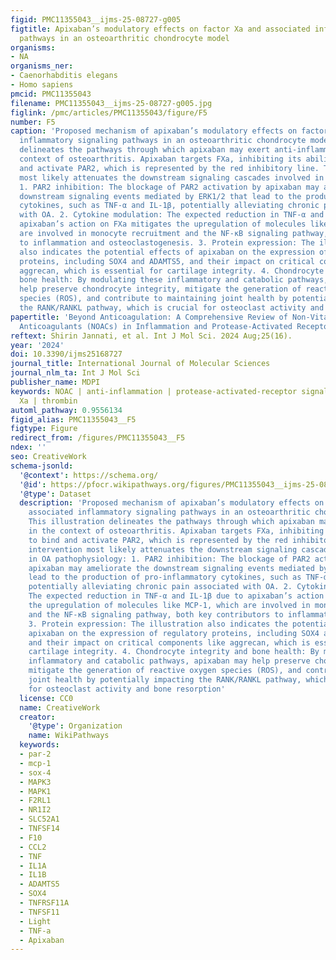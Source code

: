 ```yaml
---
figid: PMC11355043__ijms-25-08727-g005
figtitle: Apixaban’s modulatory effects on factor Xa and associated inflammatory signaling
  pathways in an osteoarthritic chondrocyte model
organisms:
- NA
organisms_ner:
- Caenorhabditis elegans
- Homo sapiens
pmcid: PMC11355043
filename: PMC11355043__ijms-25-08727-g005.jpg
figlink: /pmc/articles/PMC11355043/figure/F5
number: F5
caption: 'Proposed mechanism of apixaban’s modulatory effects on factor Xa and associated
  inflammatory signaling pathways in an osteoarthritic chondrocyte model. This illustration
  delineates the pathways through which apixaban may exert anti-inflammation in the
  context of osteoarthritis. Apixaban targets FXa, inhibiting its ability to bind
  and activate PAR2, which is represented by the red inhibitory line. This intervention
  most likely attenuates the downstream signaling cascades involved in OA pathophysiology:
  1. PAR2 inhibition: The blockage of PAR2 activation by apixaban may ameliorate the
  downstream signaling events mediated by ERK1/2 that lead to the production of pro-inflammatory
  cytokines, such as TNF-α and IL-1β, potentially alleviating chronic pain associated
  with OA. 2. Cytokine modulation: The expected reduction in TNF-α and IL-1β due to
  apixaban’s action on FXa mitigates the upregulation of molecules like MCP-1, which
  are involved in monocyte recruitment and the NF-κB signaling pathway, both key contributors
  to inflammation and osteoclastogenesis. 3. Protein expression: The illustration
  also indicates the potential effects of apixaban on the expression of regulatory
  proteins, including SOX4 and ADAMTS5, and their impact on critical components like
  aggrecan, which is essential for cartilage integrity. 4. Chondrocyte integrity and
  bone health: By modulating these inflammatory and catabolic pathways, apixaban may
  help preserve chondrocyte integrity, mitigate the generation of reactive oxygen
  species (ROS), and contribute to maintaining joint health by potentially impacting
  the RANK/RANKL pathway, which is crucial for osteoclast activity and bone resorption'
papertitle: 'Beyond Anticoagulation: A Comprehensive Review of Non-Vitamin K Oral
  Anticoagulants (NOACs) in Inflammation and Protease-Activated Receptor Signaling'
reftext: Shirin Jannati, et al. Int J Mol Sci. 2024 Aug;25(16).
year: '2024'
doi: 10.3390/ijms25168727
journal_title: International Journal of Molecular Sciences
journal_nlm_ta: Int J Mol Sci
publisher_name: MDPI
keywords: NOAC | anti-inflammation | protease-activated-receptor signaling | factor
  Xa | thrombin
automl_pathway: 0.9556134
figid_alias: PMC11355043__F5
figtype: Figure
redirect_from: /figures/PMC11355043__F5
ndex: ''
seo: CreativeWork
schema-jsonld:
  '@context': https://schema.org/
  '@id': https://pfocr.wikipathways.org/figures/PMC11355043__ijms-25-08727-g005.html
  '@type': Dataset
  description: 'Proposed mechanism of apixaban’s modulatory effects on factor Xa and
    associated inflammatory signaling pathways in an osteoarthritic chondrocyte model.
    This illustration delineates the pathways through which apixaban may exert anti-inflammation
    in the context of osteoarthritis. Apixaban targets FXa, inhibiting its ability
    to bind and activate PAR2, which is represented by the red inhibitory line. This
    intervention most likely attenuates the downstream signaling cascades involved
    in OA pathophysiology: 1. PAR2 inhibition: The blockage of PAR2 activation by
    apixaban may ameliorate the downstream signaling events mediated by ERK1/2 that
    lead to the production of pro-inflammatory cytokines, such as TNF-α and IL-1β,
    potentially alleviating chronic pain associated with OA. 2. Cytokine modulation:
    The expected reduction in TNF-α and IL-1β due to apixaban’s action on FXa mitigates
    the upregulation of molecules like MCP-1, which are involved in monocyte recruitment
    and the NF-κB signaling pathway, both key contributors to inflammation and osteoclastogenesis.
    3. Protein expression: The illustration also indicates the potential effects of
    apixaban on the expression of regulatory proteins, including SOX4 and ADAMTS5,
    and their impact on critical components like aggrecan, which is essential for
    cartilage integrity. 4. Chondrocyte integrity and bone health: By modulating these
    inflammatory and catabolic pathways, apixaban may help preserve chondrocyte integrity,
    mitigate the generation of reactive oxygen species (ROS), and contribute to maintaining
    joint health by potentially impacting the RANK/RANKL pathway, which is crucial
    for osteoclast activity and bone resorption'
  license: CC0
  name: CreativeWork
  creator:
    '@type': Organization
    name: WikiPathways
  keywords:
  - par-2
  - mcp-1
  - sox-4
  - MAPK3
  - MAPK1
  - F2RL1
  - NR1I2
  - SLC52A1
  - TNFSF14
  - F10
  - CCL2
  - TNF
  - IL1A
  - IL1B
  - ADAMTS5
  - SOX4
  - TNFRSF11A
  - TNFSF11
  - Light
  - TNF-a
  - Apixaban
---
```

